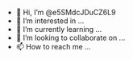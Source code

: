 - 👋 Hi, I’m @e5SMdcJDuCZ6L9
- 👀 I’m interested in ...
- 🌱 I’m currently learning ...
- 💞️ I’m looking to collaborate on ...
- 📫 How to reach me ...

<!---
e5SMdcJDuCZ6L9/e5SMdcJDuCZ6L9 is a ✨ special ✨ repository because its `README.md` (this file) appears on your GitHub profile.
You can click the Preview link to take a look at your changes.
--->
